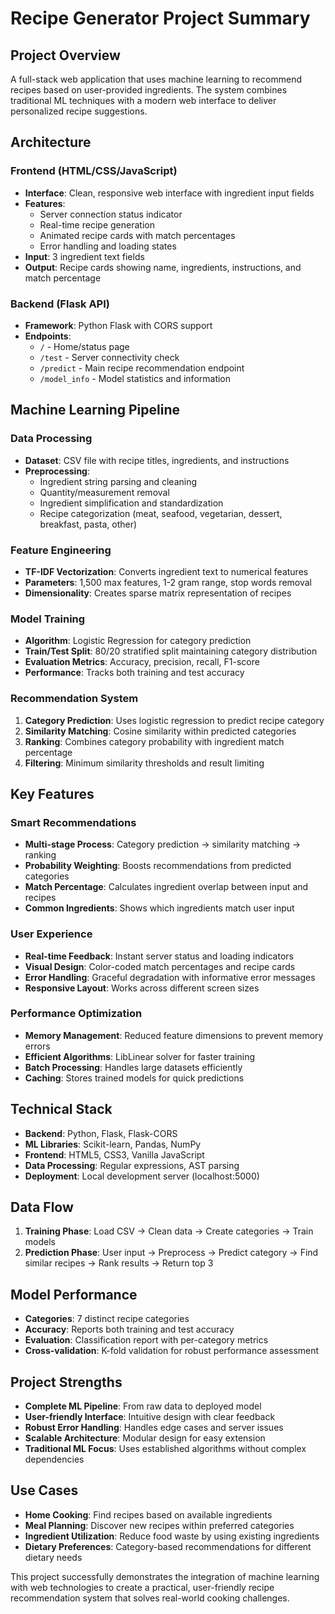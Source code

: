 # Recipe Generator Project Summary

## **Project Overview**
A full-stack web application that uses machine learning to recommend recipes based on user-provided ingredients. The system combines traditional ML techniques with a modern web interface to deliver personalized recipe suggestions.

## **Architecture**

### **Frontend (HTML/CSS/JavaScript)**
- **Interface**: Clean, responsive web interface with ingredient input fields
- **Features**: 
  - Server connection status indicator
  - Real-time recipe generation
  - Animated recipe cards with match percentages
  - Error handling and loading states
- **Input**: 3 ingredient text fields
- **Output**: Recipe cards showing name, ingredients, instructions, and match percentage

### **Backend (Flask API)**
- **Framework**: Python Flask with CORS support
- **Endpoints**:
  - `/` - Home/status page
  - `/test` - Server connectivity check
  - `/predict` - Main recipe recommendation endpoint
  - `/model_info` - Model statistics and information

## **Machine Learning Pipeline**

### **Data Processing**
- **Dataset**: CSV file with recipe titles, ingredients, and instructions
- **Preprocessing**:
  - Ingredient string parsing and cleaning
  - Quantity/measurement removal
  - Ingredient simplification and standardization
  - Recipe categorization (meat, seafood, vegetarian, dessert, breakfast, pasta, other)

### **Feature Engineering**
- **TF-IDF Vectorization**: Converts ingredient text to numerical features
- **Parameters**: 1,500 max features, 1-2 gram range, stop words removal
- **Dimensionality**: Creates sparse matrix representation of recipes

### **Model Training**
- **Algorithm**: Logistic Regression for category prediction
- **Train/Test Split**: 80/20 stratified split maintaining category distribution
- **Evaluation Metrics**: Accuracy, precision, recall, F1-score
- **Performance**: Tracks both training and test accuracy

### **Recommendation System**
1. **Category Prediction**: Uses logistic regression to predict recipe category
2. **Similarity Matching**: Cosine similarity within predicted categories
3. **Ranking**: Combines category probability with ingredient match percentage
4. **Filtering**: Minimum similarity thresholds and result limiting

## **Key Features**

### **Smart Recommendations**
- **Multi-stage Process**: Category prediction → similarity matching → ranking
- **Probability Weighting**: Boosts recommendations from predicted categories
- **Match Percentage**: Calculates ingredient overlap between input and recipes
- **Common Ingredients**: Shows which ingredients match user input

### **User Experience**
- **Real-time Feedback**: Instant server status and loading indicators
- **Visual Design**: Color-coded match percentages and recipe cards
- **Error Handling**: Graceful degradation with informative error messages
- **Responsive Layout**: Works across different screen sizes

### **Performance Optimization**
- **Memory Management**: Reduced feature dimensions to prevent memory errors
- **Efficient Algorithms**: LibLinear solver for faster training
- **Batch Processing**: Handles large datasets efficiently
- **Caching**: Stores trained models for quick predictions

## **Technical Stack**
- **Backend**: Python, Flask, Flask-CORS
- **ML Libraries**: Scikit-learn, Pandas, NumPy
- **Frontend**: HTML5, CSS3, Vanilla JavaScript
- **Data Processing**: Regular expressions, AST parsing
- **Deployment**: Local development server (localhost:5000)

## **Data Flow**
1. **Training Phase**: Load CSV → Clean data → Create categories → Train models
2. **Prediction Phase**: User input → Preprocess → Predict category → Find similar recipes → Rank results → Return top 3

## **Model Performance**
- **Categories**: 7 distinct recipe categories
- **Accuracy**: Reports both training and test accuracy
- **Evaluation**: Classification report with per-category metrics
- **Cross-validation**: K-fold validation for robust performance assessment

## **Project Strengths**
- **Complete ML Pipeline**: From raw data to deployed model
- **User-friendly Interface**: Intuitive design with clear feedback
- **Robust Error Handling**: Handles edge cases and server issues
- **Scalable Architecture**: Modular design for easy extension
- **Traditional ML Focus**: Uses established algorithms without complex dependencies

## **Use Cases**
- **Home Cooking**: Find recipes based on available ingredients
- **Meal Planning**: Discover new recipes within preferred categories
- **Ingredient Utilization**: Reduce food waste by using existing ingredients
- **Dietary Preferences**: Category-based recommendations for different dietary needs

This project successfully demonstrates the integration of machine learning with web technologies to create a practical, user-friendly recipe recommendation system that solves real-world cooking challenges.
